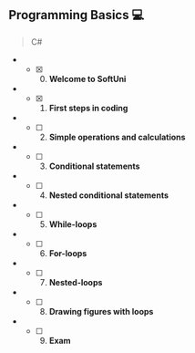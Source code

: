 ## Programming Basics :computer:
> C#
* - [x] 0. **Welcome to SoftUni**
* - [x] 1. **First steps in coding**
* - [ ] 2. **Simple operations and calculations**
* - [ ] 3. **Conditional statements**
* - [ ] 4. **Nested conditional statements**
* - [ ] 5. **While-loops**
* - [ ] 6. **For-loops**
* - [ ] 7. **Nested-loops**
* - [ ] 8. **Drawing figures with loops**
* - [ ] 9. **Exam**
